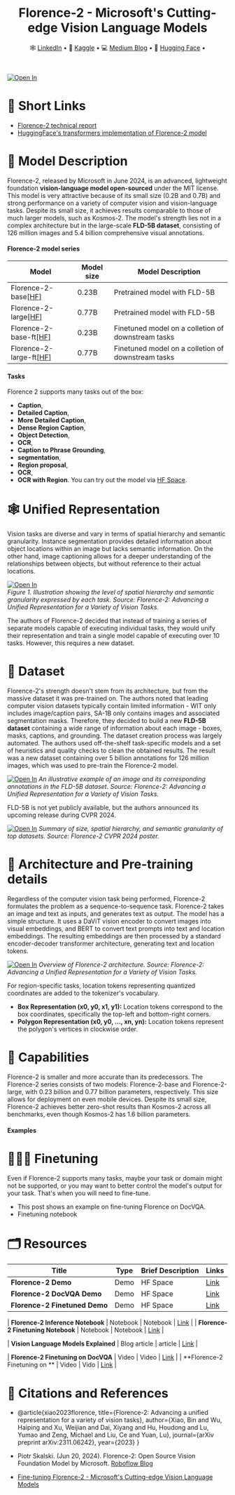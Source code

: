 <div align="center">
  <h1>Florence-2 - Microsoft's Cutting-edge Vision Language Models</h1>
  <p align="center">
    🕸 <a href="https://www.linkedin.com/in/anyantudre">LinkedIn</a> • 
    📙 <a href="https://www.kaggle.com/waalbannyantudre">Kaggle</a> • 
    💻 <a href="https://anyantudre.medium.com/">Medium Blog</a> • 
    🤗 <a href="https://huggingface.co/anyantudre">Hugging Face</a> • 
  </p>
</div>
<br/>

<a href="" style="align-items:center"> <img src="https://github.com/ANYANTUDRE/Florence-2-Vision-Language-Model/blob/main/img/card.png" alt="Open In" class="center"></a>


# 🔗 Short Links
- [Florence-2 technical report](https://arxiv.org/abs/2311.06242)
- [HuggingFace's transformers implementation of Florence-2 model](https://huggingface.co/microsoft/Florence-2-large)


# 📃 Model Description
Florence-2, released by Microsoft in June 2024, is an advanced, lightweight foundation **vision-language model open-sourced** under the MIT license. This model is very attractive because of its small size (0.2B and 0.7B) and strong performance on a variety of computer vision and vision-language tasks.
Despite its small size, it achieves results comparable to those of much larger models, such as Kosmos-2. The model's strength lies not in a complex architecture but in the large-scale **FLD-5B dataset**, consisting of 126 million images and 5.4 billion comprehensive visual annotations.

#### **Florence-2 model series**
| Model   | Model size | Model Description | 
| ------- | ------------- |   ------------- |  
| Florence-2-base[[HF]](https://huggingface.co/microsoft/Florence-2-base) | 0.23B | Pretrained model with FLD-5B  
| Florence-2-large[[HF]](https://huggingface.co/microsoft/Florence-2-large) | 0.77B  | Pretrained model with FLD-5B  
| Florence-2-base-ft[[HF]](https://huggingface.co/microsoft/Florence-2-base-ft) | 0.23B  | Finetuned model on a colletion of downstream tasks
| Florence-2-large-ft[[HF]](https://huggingface.co/microsoft/Florence-2-large-ft) | 0.77B | Finetuned model on a colletion of downstream tasks

#### **Tasks**
Florence 2 supports many tasks out of the box:
-  **Caption**,
-  **Detailed Caption**,
-  **More Detailed Caption**,
-  **Dense Region Caption**,
-  **Object Detection**,
-  **OCR**,
-  **Caption to Phrase Grounding**,
-  **segmentation**,
-  **Region proposal**,
-  **OCR**,
-  **OCR with Region**.
You can try out the model via [HF Space]().


# 🕸 Unified Representation
Vision tasks are diverse and vary in terms of spatial hierarchy and semantic granularity. Instance segmentation provides detailed information about object locations within an image but lacks semantic information. On the other hand, image captioning allows for a deeper understanding of the relationships between objects, but without reference to their actual locations.

<a href=""> <img src="https://github.com/ANYANTUDRE/Florence-2-Vision-Language-Model/blob/main/img/representation.jpeg" alt="Open In "></a>   
*Figure 1. Illustration showing the level of spatial hierarchy and semantic granularity expressed by each task. Source: Florence-2: Advancing a Unified Representation for a Variety of Vision Tasks.*

The authors of Florence-2 decided that instead of training a series of separate models capable of executing individual tasks, they would unify their representation and train a single model capable of executing over 10 tasks. However, this requires a new dataset.


# 💎 Dataset
Florence-2's strength doesn't stem from its architecture, but from the massive dataset it was pre-trained on. The authors noted that leading computer vision datasets typically contain limited information - WIT only includes image/caption pairs, SA-1B only contains images and associated segmentation masks. Therefore, they decided to build a new **FLD-5B dataset** containing a wide range of information about each image - boxes, masks, captions, and grounding. The dataset creation process was largely automated. The authors used off-the-shelf task-specific models and a set of heuristics and quality checks to clean the obtained results. The result was a new dataset containing over 5 billion annotations for 126 million images, which was used to pre-train the Florence-2 model.

<a href=""> <img src="https://github.com/ANYANTUDRE/Florence-2-Vision-Language-Model/blob/main/img/annotation.jpeg" alt="Open In "></a>
*An illustrative example of an image and its corresponding annotations in the FLD-5B dataset. Source: Florence-2: Advancing a Unified Representation for a Variety of Vision Tasks.*

FLD-5B is not yet publicly available, but the authors announced its upcoming release during CVPR 2024.

<a href=""> <img src="https://github.com/ANYANTUDRE/Florence-2-Vision-Language-Model/blob/main/img/dataset.jpeg" alt="Open In "></a>
*Summary of size, spatial hierarchy, and semantic granularity of top datasets. Source: Florence-2 CVPR 2024 poster.*


# 🧩 Architecture and Pre-training details 
Regardless of the computer vision task being performed, Florence-2 formulates the problem as a sequence-to-sequence task. Florence-2 takes an image and text as inputs, and generates text as output. The model has a simple structure. It uses a DaViT vision encoder to convert images into visual embeddings, and BERT to convert text prompts into text and location embeddings. The resulting embeddings are then processed by a standard encoder-decoder transformer architecture, generating text and location tokens.

<a href=""> <img src="https://github.com/ANYANTUDRE/Florence-2-Vision-Language-Model/blob/main/img/architecture.png" alt="Open In "></a>
*Overview of Florence-2 architecture. Source: Florence-2: Advancing a Unified Representation for a Variety of Vision Tasks.*

For region-specific tasks, location tokens representing quantized coordinates are added to the tokenizer's vocabulary.
- **Box Representation (x0, y0, x1, y1):** Location tokens correspond to the box coordinates, specifically the top-left and bottom-right corners.
- **Polygon Representation (x0, y0, ..., xn, yn):** Location tokens represent the polygon's vertices in clockwise order.


# 🦾 Capabilities
Florence-2 is smaller and more accurate than its predecessors. The Florence-2 series consists of two models: Florence-2-base and Florence-2-large, with 0.23 billion and 0.77 billion parameters, respectively. This size allows for deployment on even mobile devices.
Despite its small size, Florence-2 achieves better zero-shot results than Kosmos-2 across all benchmarks, even though Kosmos-2 has 1.6 billion parameters.

#### Examples


# 🏋🏾‍♂️ Finetuning
Even if Florence-2 supports many tasks, maybe your task or domain might not be supported, or you may want to better control the model's output for your task. That's when you will need to fine-tune.
- This post shows an example on fine-tuning Florence on DocVQA.
- Finetuning notebook


# 🗂 Resources
| Title | Type | Brief Description  | Links |
|---------|--------------------|-------------------------------|----------------------------------------------------------|
| **Florence-2 Demo** | Demo  | HF Space | [Link]() |
| **Florence-2 DocVQA Demo** | Demo  | HF Space | [Link]() |
| **Florence-2 Finetuned Demo** | Demo  | HF Space | [Link]() |

| **Florence-2 Inference Notebook** | Notebook  | Notebook | [Link]() |
| **Florence-2 Finetuning Notebook** | Notebook  | Notebook | [Link]() |

| **Vision Language Models Explained** |  Blog article | article | [Link](https://huggingface.co/blog/vlms) |

| **Florence-2 Finetuning on DocVQA** | Video  | Video | [Link]() |
| **Florence-2 Finetuning on ** | Video  | Vido | [Link]() |


# 🔗 Citations and References
- @article{xiao2023florence,
  title={Florence-2: Advancing a unified representation for a variety of vision tasks},
  author={Xiao, Bin and Wu, Haiping and Xu, Weijian and Dai, Xiyang and Hu, Houdong and Lu, Yumao and Zeng, Michael and Liu, Ce and Yuan, Lu},
  journal={arXiv preprint arXiv:2311.06242},
  year={2023}
}

- Piotr Skalski. (Jun 20, 2024). Florence-2: Open Source Vision Foundation Model by Microsoft. [Roboflow Blog](https://blog.roboflow.com/florence-2/)
- [Fine-tuning Florence-2 - Microsoft's Cutting-edge Vision Language Models](https://huggingface.co/blog/finetune-florence2)
